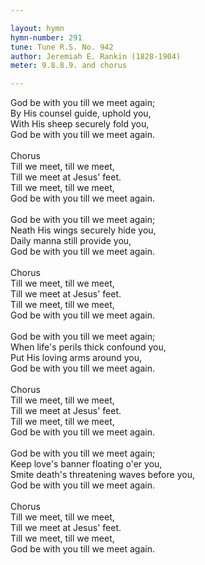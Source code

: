 ```yaml
---

layout: hymn
hymn-number: 291
tune: Tune R.S. No. 942
author: Jeremiah E. Rankin (1828-1904)
meter: 9.8.8.9. and chorus

---
```

God be with you till we meet again;<br>By His counsel guide, uphold you,<br>With His sheep securely fold you,<br>God be with you till we meet again.<br><br>Chorus<br>Till we meet, till we meet,<br>Till we meet at Jesus' feet.<br>Till we meet, till we meet,<br>God be with you till we meet again.<br><br>God be with you till we meet again;<br>Neath His wings securely hide you,<br>Daily manna still provide you,<br>God be with you till we meet again.<br><br>Chorus<br>Till we meet, till we meet,<br>Till we meet at Jesus' feet.<br>Till we meet, till we meet,<br>God be with you till we meet again.<br><br>God be with you till we meet again;<br>When life's perils thick confound you,<br>Put His loving arms around you,<br>God be with you till we meet again.<br><br>Chorus<br>Till we meet, till we meet,<br>Till we meet at Jesus' feet.<br>Till we meet, till we meet,<br>God be with you till we meet again.<br><br>God be with you till we meet again;<br>Keep love's banner floating o'er you,<br>Smite death's threatening waves before you,<br>God be with you till we meet again.<br><br>Chorus<br>Till we meet, till we meet,<br>Till we meet at Jesus' feet.<br>Till we meet, till we meet,<br>God be with you till we meet again.<br><br><br>
